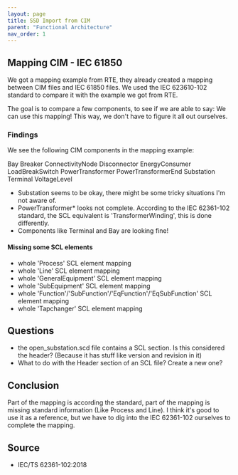 ```yaml
---
layout: page
title: SSD Import from CIM
parent: "Functional Architecture"
nav_order: 1
---
```

## Mapping CIM - IEC 61850

We got a mapping example from RTE, they already created a mapping between CIM files and IEC 61850 files.
We used the IEC 623610-102 standard to compare it with the example we got from RTE.

The goal is to compare a few components, to see if we are able to say: We can use this mapping!
This way, we don't have to figure it all out ourselves.

### Findings
We see the following CIM components in the mapping example:

Bay
Breaker
ConnectivityNode
Disconnector
EnergyConsumer
LoadBreakSwitch
PowerTransformer
PowerTransformerEnd
Substation
Terminal
VoltageLevel

- Substation seems to be okay, there might be some tricky situations I'm not aware of.
- PowerTransformer* looks not complete. According to the IEC 62361-102 standard, the SCL equivalent is 'TransformerWinding', this is done differently.
- Components like Terminal and Bay are looking fine!

#### Missing some SCL elements
- whole 'Process' SCL element mapping
- whole 'Line' SCL element mapping
- whole 'GeneralEquipment' SCL element mapping
- whole 'SubEquipment' SCL element mapping
- whole 'Function'/'SubFunction'/'EqFunction'/'EqSubFunction' SCL element mapping
- whole 'Tapchanger' SCL element mapping

## Questions
- the open_substation.scd file contains a SCL section. Is this considered the header? (Because it has stuff like version and revision in it)
- What to do with the Header section of an SCL file? Create a new one?

## Conclusion
Part of the mapping is according the standard, part of the mapping is missing standard information (Like Process and Line).
I think it's good to use it as a reference, but we have to dig into the IEC 62361-102 ourselves to complete the mapping.

## Source

- IEC/TS 62361-102:2018